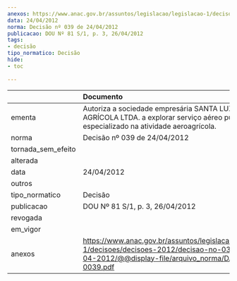 ```yaml
---
anexos: https://www.anac.gov.br/assuntos/legislacao/legislacao-1/decisoes/decisoes-2012/decisao-no-039-de-24-04-2012/@@display-file/arquivo_norma/DA2012-0039.pdf
data: 24/04/2012
norma: Decisão nº 039 de 24/04/2012
publicacao: DOU Nº 81 S/1, p. 3, 26/04/2012
tags:
- decisão
tipo_normatico: Decisão
hide: 
- toc 
 
---
```


|                    | Documento                                                                                                                                                 |
|:-------------------|:----------------------------------------------------------------------------------------------------------------------------------------------------------|
| ementa             | Autoriza a sociedade empresária SANTA LUZIA AVIAÇÃO AGRÍCOLA LTDA. a explorar serviço aéreo público especializado na atividade aeroagrícola.              |
| norma              | Decisão nº 039 de 24/04/2012                                                                                                                              |
| tornada_sem_efeito |                                                                                                                                                           |
| alterada           |                                                                                                                                                           |
| data               | 24/04/2012                                                                                                                                                |
| outros             |                                                                                                                                                           |
| tipo_normatico     | Decisão                                                                                                                                                   |
| publicacao         | DOU Nº 81 S/1, p. 3, 26/04/2012                                                                                                                           |
| revogada           |                                                                                                                                                           |
| em_vigor           |                                                                                                                                                           |
| anexos             | https://www.anac.gov.br/assuntos/legislacao/legislacao-1/decisoes/decisoes-2012/decisao-no-039-de-24-04-2012/@@display-file/arquivo_norma/DA2012-0039.pdf |
